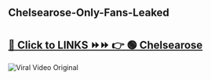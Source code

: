 
 ## Chelsearose-Only-Fans-Leaked

# <h2><a href="https://clipsfans.com/Chelsearose&ref=git">🔗 Click to LINKS ⏩⏩ 👉 🟢 Chelsearose </a></h2>

<a href="https://clipsfans.com/Chelsearose&ref=git" rel="nofollow" data-target="animated-image.originalLink"><img src="https://i.ibb.co.com/xMMVF88/686577567.gif" alt="Viral Video Original" style="max-width: 100%; display: inline-block;" data-target="animated-image.originalImage"></a>
